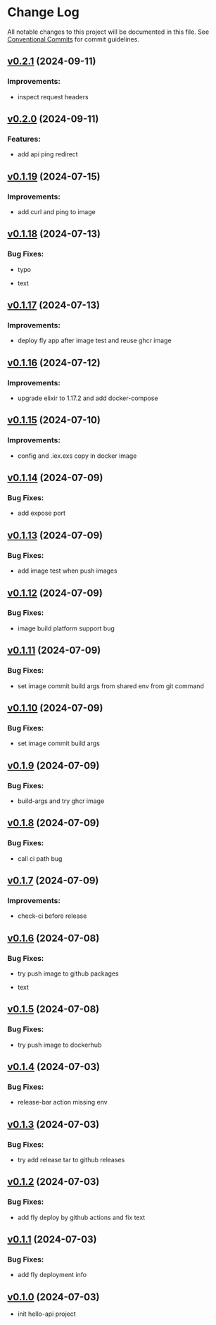 # Change Log

All notable changes to this project will be documented in this file.
See [Conventional Commits](Https://conventionalcommits.org) for commit guidelines.

<!-- changelog -->

## [v0.2.1](https://github.com/cao7113/hello-api-elixir/compare/v0.2.0...v0.2.1) (2024-09-11)




### Improvements:

* inspect request headers

## [v0.2.0](https://github.com/cao7113/hello-api-elixir/compare/v0.1.19...v0.2.0) (2024-09-11)




### Features:

* add api ping redirect

## [v0.1.19](https://github.com/cao7113/hello-api-elixir/compare/v0.1.18...v0.1.19) (2024-07-15)




### Improvements:

* add curl and ping to image

## [v0.1.18](https://github.com/cao7113/hello-api-elixir/compare/v0.1.17...v0.1.18) (2024-07-13)




### Bug Fixes:

* typo

* text

## [v0.1.17](https://github.com/cao7113/hello-api-elixir/compare/v0.1.16...v0.1.17) (2024-07-13)




### Improvements:

* deploy fly app after image test and reuse ghcr image

## [v0.1.16](https://github.com/cao7113/hello-api-elixir/compare/v0.1.15...v0.1.16) (2024-07-12)




### Improvements:

* upgrade elixir to 1.17.2 and add docker-compose

## [v0.1.15](https://github.com/cao7113/hello-api-elixir/compare/v0.1.14...v0.1.15) (2024-07-10)




### Improvements:

* config and .iex.exs copy in docker image

## [v0.1.14](https://github.com/cao7113/hello-api-elixir/compare/v0.1.13...v0.1.14) (2024-07-09)




### Bug Fixes:

* add expose port

## [v0.1.13](https://github.com/cao7113/hello-api-elixir/compare/v0.1.12...v0.1.13) (2024-07-09)




### Bug Fixes:

* add image test when push images

## [v0.1.12](https://github.com/cao7113/hello-api-elixir/compare/v0.1.11...v0.1.12) (2024-07-09)




### Bug Fixes:

* image build platform support bug

## [v0.1.11](https://github.com/cao7113/hello-api-elixir/compare/v0.1.10...v0.1.11) (2024-07-09)




### Bug Fixes:

* set image commit build args from shared env from git command

## [v0.1.10](https://github.com/cao7113/hello-api-elixir/compare/v0.1.9...v0.1.10) (2024-07-09)




### Bug Fixes:

* set image commit build args

## [v0.1.9](https://github.com/cao7113/hello-api-elixir/compare/v0.1.8...v0.1.9) (2024-07-09)




### Bug Fixes:

* build-args and try ghcr image

## [v0.1.8](https://github.com/cao7113/hello-api-elixir/compare/v0.1.7...v0.1.8) (2024-07-09)




### Bug Fixes:

* call ci path bug

## [v0.1.7](https://github.com/cao7113/hello-api-elixir/compare/v0.1.6...v0.1.7) (2024-07-09)




### Improvements:

* check-ci before release

## [v0.1.6](https://github.com/cao7113/hello-api-elixir/compare/v0.1.5...v0.1.6) (2024-07-08)




### Bug Fixes:

* try push image to github packages

* text

## [v0.1.5](https://github.com/cao7113/hello-api-elixir/compare/v0.1.4...v0.1.5) (2024-07-08)




### Bug Fixes:

* try push image to dockerhub

## [v0.1.4](https://github.com/cao7113/hello-api-elixir/compare/v0.1.3...v0.1.4) (2024-07-03)

### Bug Fixes:

- release-bar action missing env

## [v0.1.3](https://github.com/cao7113/hello-api-elixir/compare/v0.1.2...v0.1.3) (2024-07-03)

### Bug Fixes:

- try add release tar to github releases

## [v0.1.2](https://github.com/cao7113/hello-api-elixir/compare/v0.1.1...v0.1.2) (2024-07-03)

### Bug Fixes:

- add fly deploy by github actions and fix text

## [v0.1.1](https://github.com/cao7113/hello-api-elixir/compare/v0.1.0...v0.1.1) (2024-07-03)

### Bug Fixes:

- add fly deployment info

## [v0.1.0](https://github.com/cao7113/hello-api-elixir/compare/v0.1.0...v0.1.0) (2024-07-03)

- init hello-api project
